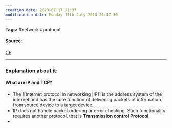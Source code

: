 ```yaml
---
creation date: 2023-07-17 21:37
modification date: Monday 17th July 2023 21:37:30
---
```


**Tags:** #network #protocol 

#### Source:
[CF](https://www.cloudflare.com/learning/ddos/glossary/tcp-ip/)

--------------------------------------

### Explanation about it:

#### What are IP and TCP?

* The [[Internet protocol in networking |IP]] is the address system of the internet and has the core function of delivering packets of information from source device to a target device.
* IP does not handle packet ordering or error checking. Such functionality requires another protocol, that is **Transmission control Protocol**
* 